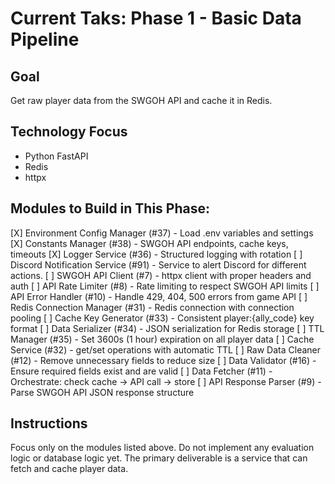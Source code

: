# Current Taks: Phase 1 - Basic Data Pipeline

## Goal
Get raw player data from the SWGOH API and cache it in Redis.

## Technology Focus
- Python FastAPI
- Redis
- httpx

## Modules to Build in This Phase:
[X] Environment Config Manager (#37) - Load .env variables and settings
[X] Constants Manager (#38) - SWGOH API endpoints, cache keys, timeouts
[X] Logger Service (#36) - Structured logging with rotation
[ ] Discord Notification Service (#91) - Service to alert Discord for different actions.
[ ] SWGOH API Client (#7) - httpx client with proper headers and auth
[ ] API Rate Limiter (#8) - Rate limiting to respect SWGOH API limits
[ ] API Error Handler (#10) - Handle 429, 404, 500 errors from game API
[ ] Redis Connection Manager (#31) - Redis connection with connection pooling
[ ] Cache Key Generator (#33) - Consistent player:{ally_code} key format
[ ] Data Serializer (#34) - JSON serialization for Redis storage
[ ] TTL Manager (#35) - Set 3600s (1 hour) expiration on all player data
[ ] Cache Service (#32) - get/set operations with automatic TTL
[ ] Raw Data Cleaner (#12) - Remove unnecessary fields to reduce size
[ ] Data Validator (#16) - Ensure required fields exist and are valid
[ ] Data Fetcher (#11) - Orchestrate: check cache → API call → store
[ ] API Response Parser (#9) - Parse SWGOH API JSON response structure

## Instructions
Focus only on the modules listed above.
Do not implement any evaluation logic or database logic yet.
The primary deliverable is a service that can fetch and cache player data.